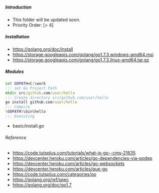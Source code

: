 ##### Introduction
- This folder will be updated soon. 
- Priority Order: [> 4]

##### Installation
- https://golang.org/doc/install
- https://storage.googleapis.com/golang/go1.7.3.windows-amd64.msi
- https://storage.googleapis.com/golang/go1.7.3.linux-amd64.tar.gz

##### Modules
```bat
set GOPATH=C:\work
::: set Go Project Path
mkdir src/github.com/user/hello
::: Create directory src/github.com/user/hello
go install github.com/user/hello
::: Compile 
%GOPATH%\bin\hello
::: Executing	
```
- basic/install.go

###### Reference
- https://code.tutsplus.com/tutorials/what-is-go--cms-21635
- https://devcenter.heroku.com/articles/go-dependencies-via-godep
- https://devcenter.heroku.com/articles/go-websockets
- https://devcenter.heroku.com/articles/que-go
- https://code.tutsplus.com/categories/go 
- https://golang.org/ref/spec
- https://golang.org/doc/go1.7
